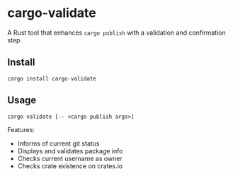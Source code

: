 # cargo-validate

A Rust tool that enhances `cargo publish` with a validation and confirmation step.

## Install

```
cargo install cargo-validate
```

## Usage

```
cargo validate [-- <cargo publish args>]
```

Features:

- Informs of current git status
- Displays and validates package info
- Checks current username as owner
- Checks crate existence on crates.io
